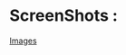 <h1>ScreenShots :</h1>
<p><a href='https://drive.google.com/drive/folders/1OQP2-a-NOpN7bOAHe_0e6a3D3tsO_l8-?usp=share_link'>Images</a><p>
